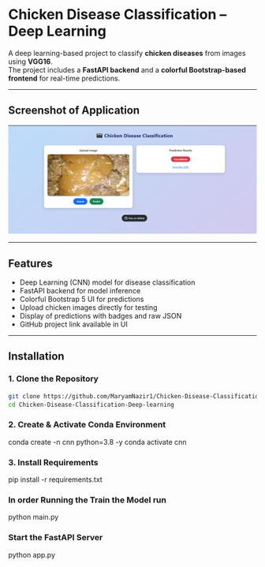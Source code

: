 # Chicken Disease Classification – Deep Learning

A deep learning-based project to classify **chicken diseases** from images using **VGG16**.  
The project includes a **FastAPI backend** and a **colorful Bootstrap-based frontend** for real-time predictions.

---

## Screenshot of Application

![App Screenshot](screensort/image.png)

---

## Features

- Deep Learning (CNN) model for disease classification
- FastAPI backend for model inference
- Colorful Bootstrap 5 UI for predictions
- Upload chicken images directly for testing
- Display of predictions with badges and raw JSON
- GitHub project link available in UI

---

## Installation

### 1. Clone the Repository

```bash
git clone https://github.com/MaryamNazir1/Chicken-Disease-Classification-Deep-learning.git
cd Chicken-Disease-Classification-Deep-learning
```

### 2. Create & Activate Conda Environment

conda create -n cnn python=3.8 -y
conda activate cnn

### 3. Install Requirements

pip install -r requirements.txt

### In order Running the Train the Model run

python main.py

### Start the FastAPI Server

python app.py
